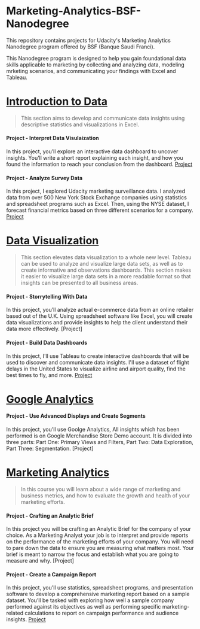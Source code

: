 # Marketing-Analytics-BSF-Nanodegree

This repository contains projects for Udacity's Marketing Analytics Nanodegree program offered by BSF (Banque Saudi Franci).

This Nanodegree program is designed to help you gain foundational data skills applicable to marketing by collecting and analyzing data, modeling mrketing scenarios, and communicating your findings with Excel and Tableau.



# [Introduction to Data](LINK)

> This section aims to develop and communicate data insights using descriptive statistics and visualizations in Excel.


#### Project - Interpret Data Visulaization

In this project, you’ll explore an interactive data dashboard to uncover insights. You’ll write a short report explaining each insight, and how you found the information to reach your conclusion from the dashboard.
[Project](https://github.com/WIAMALI/Marketing-Analytics-BSF-Nanodegree/tree/main/Project%201%20-%20Interpret%20a%20Data%20Visualization)


#### Project - Analyze Survey Data 

In this project, I explored Udacity marketing surveillance data. 
I analyzed data from over 500 New York Stock Exchange companies using statistics and spreadsheet programs such as Excel. Then, using the NYSE dataset, I
forecast financial metrics based on three different scenarios for a company.
[Project](https://github.com/WIAMALI/Business-Analytics-Nanodegree/blob/main/Introduction%20to%20Data/Project%20NYSE%20Data.pdf)



# [Data Visualization](LINK)

> This section elevates data visualization to a whole new level. Tableau can be used to analyze and visualize large data sets, as well as to create informative and observations dashboards. This section makes it easier to visualize large data sets in a more readable format so that insights can be presented to all business areas.


#### Project - Storrytelling With Data

In this project, you’ll analyze actual e-commerce data from an online retailer based out of the U.K. Using spreadsheet software like Excel, you will create data visualizations and provide insights to help the client understand their data more effectively.
[Project]


#### Project - Build Data Dashboards

In this project, I'll use Tableau to create interactive dashboards that will be used to discover and communicate data insights. I'll use a dataset of flight delays in the United States to visualize airline and airport quality, find the best times to fly, and more.
[Project](https://github.com/WIAMALI/Business-Analytics-Nanodegree/blob/main/Data%20Visualization/DATA%20VISUALIZATION%20IN%20TABLEAU.pdf)


# [Google Analytics](LINK)

#### Project - Use Advanced Displays and Create Segments

In this project, you'll use Goolge Analytics, All insights which has been performed is on Google Merchandise Store Demo account. It is divided into three parts:
Part One: Primary Views and Filters, 
Part Two: Data Exploration, 
Part Three: Segmentation.
[Project]


# [Marketing Analytics](LINK)

> In this course you will learn about a wide range of marketing and business metrics, and how to evaluate the growth and health of your marketing efforts.


#### Project - Crafting an Analytic Brief

In this project you will be crafting an Analytic Brief for the company of your choice. As a Marketing Analyst your job is to interpret and provide reports on the performance of the marketing efforts of your company. You will need to pare down the data to ensure you are measuring what matters most. Your brief is meant to narrow the focus and establish what you are going to measure and why.
[Project]


#### Project - Create a Campaign Report

In this project, you'll use statistics, spreadsheet programs, and presentation software to develop a comprehensive marketing report based on a sample dataset. You’ll be tasked with exploring how well a sample company performed against its objectives as well as performing specific marketing-related calculations to report on campaign performance and audience insights.
[Project](https://github.com/WIAMALI/Business-Analytics-Nanodegree/blob/main/SQL%20for%20Data%20Analysis/SQL%20Project.pdf)
